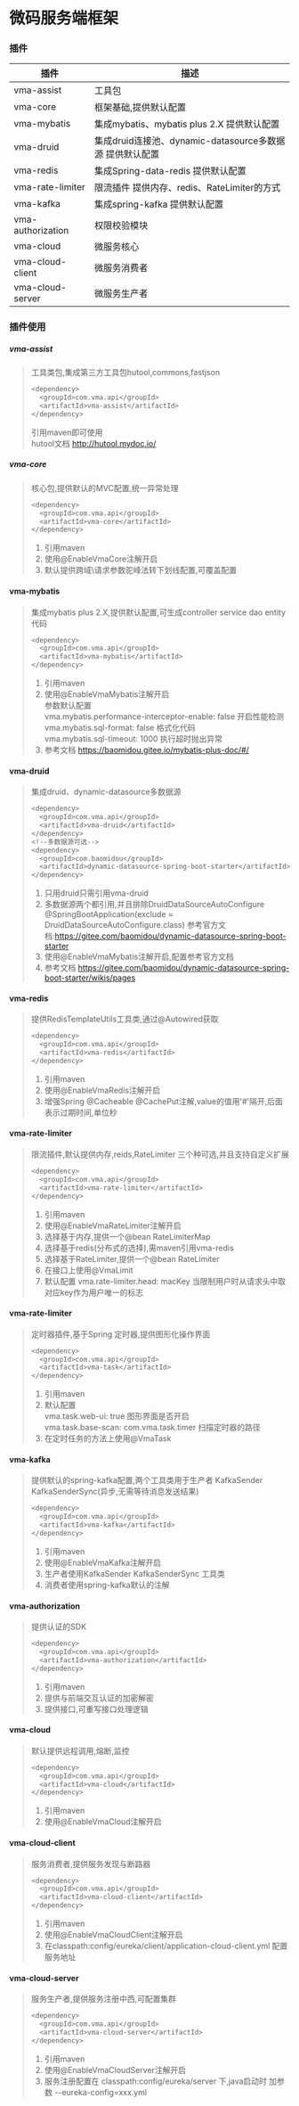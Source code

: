 # 微码服务端框架



### 插件
    
插件|描述|
---|---|
vma-assist|工具包
vma-core|框架基础,提供默认配置
vma-mybatis|集成mybatis、mybatis plus 2.X 提供默认配置
vma-druid|集成druid连接池、dynamic-datasource多数据源 提供默认配置
vma-redis |集成Spring-data-redis 提供默认配置
vma-rate-limiter |限流插件 提供内存、redis、RateLimiter的方式  
vma-kafka | 集成spring-kafka 提供默认配置
vma-authorization | 权限校验模块
vma-cloud|微服务核心
vma-cloud-client|微服务消费者
vma-cloud-server|微服务生产者

###  插件使用

##### vma-assist
> 工具类包,集成第三方工具包hutool,commons,fastjson
> ``` bash
> <dependency>
>   <groupId>com.vma.api</groupId>
>   <artifactId>vma-assist</artifactId>
> </dependency>
> ```
> 引用maven即可使用  
> hutool文档 http://hutool.mydoc.io/


##### vma-core
> 核心包,提供默认的MVC配置,统一异常处理
> ``` bash
> <dependency>
>   <groupId>com.vma.api</groupId>
>   <artifactId>vma-core</artifactId>
> </dependency>
> ```
> 1. 引用maven
> 2. 使用@EnableVmaCore注解开启
> 3. 默认提供跨域\请求参数驼峰法转下划线配置,可覆盖配置

#### vma-mybatis
> 集成mybatis plus 2.X,提供默认配置,可生成controller service dao entity代码
> ``` bash
> <dependency>
>   <groupId>com.vma.api</groupId>
>   <artifactId>vma-mybatis</artifactId>
> </dependency>
> ```
> 1. 引用maven
> 2. 使用@EnableVmaMybatis注解开启  
> 参数默认配置  
> vma.mybatis.performance-interceptor-enable: false 开启性能检测  
> vma.mybatis.sql-format: false  格式化代码  
> vma.mybatis.sql-timeout: 1000  执行超时抛出异常  
> 3. 参考文档 https://baomidou.gitee.io/mybatis-plus-doc/#/

#### vma-druid
> 集成druid、dynamic-datasource多数据源
> ``` bash
> <dependency>
>   <groupId>com.vma.api</groupId>
>   <artifactId>vma-druid</artifactId>
> </dependency>    
> <!--多数据源可选-->
> <dependency>
>   <groupId>com.baomidou</groupId>
>   <artifactId>dynamic-datasource-spring-boot-starter</artifactId>
> </dependency>
> ```
> 1. 只用druid只需引用vma-druid
> 2. 多数据源两个都引用,并且排除DruidDataSourceAutoConfigure  @SpringBootApplication(exclude = DruidDataSourceAutoConfigure.class) 参考官方文档:https://gitee.com/baomidou/dynamic-datasource-spring-boot-starter
> 3. 使用@EnableVmaMybatis注解开启,配置参考官方文档
> 4. 参考文档 https://gitee.com/baomidou/dynamic-datasource-spring-boot-starter/wikis/pages

#### vma-redis
> 提供RedisTemplateUtils工具类,通过@Autowired获取
> ``` bash
> <dependency>
>   <groupId>com.vma.api</groupId>
>   <artifactId>vma-redis</artifactId>
> </dependency> 
> ```
> 1. 引用maven
> 2. 使用@EnableVmaRedis注解开启
> 3. 增强Spring @Cacheable @CachePut注解,value的值用'#'隔开,后面表示过期时间,单位秒

#### vma-rate-limiter
> 限流插件,默认提供内存,reids,RateLimiter 三个种可选,并且支持自定义扩展
> ``` bash
> <dependency>
>   <groupId>com.vma.api</groupId>
>   <artifactId>vma-rate-limiter</artifactId>
> </dependency>
> ```
> 1. 引用maven
> 2. 使用@EnableVmaRateLimiter注解开启
> 3. 选择基于内存,提供一个@bean RateLimiterMap
> 4. 选择基于redis(分布式的选择),需maven引用vma-redis
> 5. 选择基于RateLimiter,提供一个@bean RateLimiter
> 6. 在接口上使用@VmaLimit
> 7. 默认配置 vma.rate-limiter.head: macKey 当限制用户时从请求头中取对应key作为用户唯一的标志

#### vma-rate-limiter
> 定时器插件,基于Spring 定时器,提供图形化操作界面
> ``` bash
> <dependency>
>   <groupId>com.vma.api</groupId>
>   <artifactId>vma-task</artifactId>
> </dependency>
> ```
> 1. 引用maven
> 2. 默认配置   
    vma.task.web-ui: true  图形界面是否开启  
    vma.task.base-scan: com.vma.task.timer  扫描定时器的路径
> 3. 在定时任务的方法上使用@VmaTask

#### vma-kafka
> 提供默认的spring-kafka配置,两个工具类用于生产者 KafkaSender KafkaSenderSync(异步,无需等待消息发送结果)
> ``` bash
> <dependency>
>   <groupId>com.vma.api</groupId>
>   <artifactId>vma-kafka</artifactId>
> </dependency>
> ```
> 1. 引用maven
> 2. 使用@EnableVmaKafka注解开启
> 3. 生产者使用KafkaSender KafkaSenderSync 工具类
> 4. 消费者使用spring-kafka默认的注解

#### vma-authorization
> 提供认证的SDK
> ``` bash
> <dependency>
>   <groupId>com.vma.api</groupId>
>   <artifactId>vma-authorization</artifactId>
> </dependency>
> ```
> 1. 引用maven
> 2. 提供与前端交互认证的加密解密
> 3. 提供接口,可重写接口处理逻辑

#### vma-cloud
> 默认提供远程调用,熔断,监控
> ``` bash
> <dependency>
>   <groupId>com.vma.api</groupId>
>   <artifactId>vma-cloud</artifactId>
> </dependency>
> ```
> 1. 引用maven
> 2. 使用@EnableVmaCloud注解开启

#### vma-cloud-client
> 服务消费者,提供服务发现与断路器
> ``` bash
> <dependency>
>   <groupId>com.vma.api</groupId>
>   <artifactId>vma-cloud-client</artifactId>
> </dependency>
> ```
> 1. 引用maven
> 2. 使用@EnableVmaCloudClient注解开启
> 3. 在classpath:config/eureka/client/application-cloud-client.yml 配置服务地址

#### vma-cloud-server
> 服务生产者,提供服务注册中西,可配置集群
> ``` bash
> <dependency>
>   <groupId>com.vma.api</groupId>
>   <artifactId>vma-cloud-server</artifactId>
> </dependency>
> ```
> 1. 引用maven
> 2. 使用@EnableVmaCloudServer注解开启
> 3. 服务注册配置在 classpath:config/eureka/server 下,java启动时 加参数 --eureka-config=xxx.yml